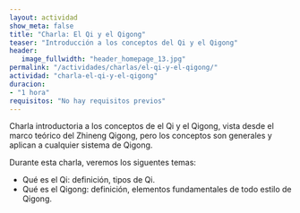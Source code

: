 ```yaml
---
layout: actividad
show_meta: false
title: "Charla: El Qi y el Qigong"
teaser: "Introducción a los conceptos del Qi y el Qigong"
header:
   image_fullwidth: "header_homepage_13.jpg"
permalink: "/actividades/charlas/el-qi-y-el-qigong/"
actividad: "charla-el-qi-y-el-qigong"
duracion: 
- "1 hora"
requisitos: "No hay requisitos previos"
---
```

<p>Charla introductoria a los conceptos de el Qi y el Qigong, vista desde el marco teórico del Zhineng Qigong, pero los conceptos son generales y aplican a cualquier sistema de Qigong. </p>
 <p>Durante esta charla, veremos los siguentes temas:</p>
 <ul>
  <li>Qué es el Qi: definición, tipos de Qi.</li>
  <li>Qué es el Qigong: definición, elementos fundamentales de todo estilo de Qigong.</li>
 </ul>

